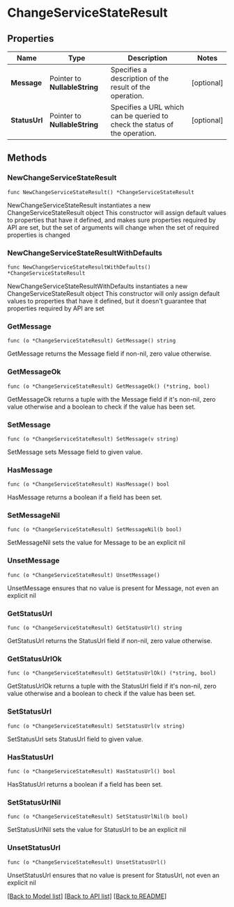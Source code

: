 # ChangeServiceStateResult

## Properties

Name | Type | Description | Notes
------------ | ------------- | ------------- | -------------
**Message** | Pointer to **NullableString** | Specifies a description of the result of the operation. | [optional] 
**StatusUrl** | Pointer to **NullableString** | Specifies a URL which can be queried to check the status of the operation. | [optional] 

## Methods

### NewChangeServiceStateResult

`func NewChangeServiceStateResult() *ChangeServiceStateResult`

NewChangeServiceStateResult instantiates a new ChangeServiceStateResult object
This constructor will assign default values to properties that have it defined,
and makes sure properties required by API are set, but the set of arguments
will change when the set of required properties is changed

### NewChangeServiceStateResultWithDefaults

`func NewChangeServiceStateResultWithDefaults() *ChangeServiceStateResult`

NewChangeServiceStateResultWithDefaults instantiates a new ChangeServiceStateResult object
This constructor will only assign default values to properties that have it defined,
but it doesn't guarantee that properties required by API are set

### GetMessage

`func (o *ChangeServiceStateResult) GetMessage() string`

GetMessage returns the Message field if non-nil, zero value otherwise.

### GetMessageOk

`func (o *ChangeServiceStateResult) GetMessageOk() (*string, bool)`

GetMessageOk returns a tuple with the Message field if it's non-nil, zero value otherwise
and a boolean to check if the value has been set.

### SetMessage

`func (o *ChangeServiceStateResult) SetMessage(v string)`

SetMessage sets Message field to given value.

### HasMessage

`func (o *ChangeServiceStateResult) HasMessage() bool`

HasMessage returns a boolean if a field has been set.

### SetMessageNil

`func (o *ChangeServiceStateResult) SetMessageNil(b bool)`

 SetMessageNil sets the value for Message to be an explicit nil

### UnsetMessage
`func (o *ChangeServiceStateResult) UnsetMessage()`

UnsetMessage ensures that no value is present for Message, not even an explicit nil
### GetStatusUrl

`func (o *ChangeServiceStateResult) GetStatusUrl() string`

GetStatusUrl returns the StatusUrl field if non-nil, zero value otherwise.

### GetStatusUrlOk

`func (o *ChangeServiceStateResult) GetStatusUrlOk() (*string, bool)`

GetStatusUrlOk returns a tuple with the StatusUrl field if it's non-nil, zero value otherwise
and a boolean to check if the value has been set.

### SetStatusUrl

`func (o *ChangeServiceStateResult) SetStatusUrl(v string)`

SetStatusUrl sets StatusUrl field to given value.

### HasStatusUrl

`func (o *ChangeServiceStateResult) HasStatusUrl() bool`

HasStatusUrl returns a boolean if a field has been set.

### SetStatusUrlNil

`func (o *ChangeServiceStateResult) SetStatusUrlNil(b bool)`

 SetStatusUrlNil sets the value for StatusUrl to be an explicit nil

### UnsetStatusUrl
`func (o *ChangeServiceStateResult) UnsetStatusUrl()`

UnsetStatusUrl ensures that no value is present for StatusUrl, not even an explicit nil

[[Back to Model list]](../README.md#documentation-for-models) [[Back to API list]](../README.md#documentation-for-api-endpoints) [[Back to README]](../README.md)


